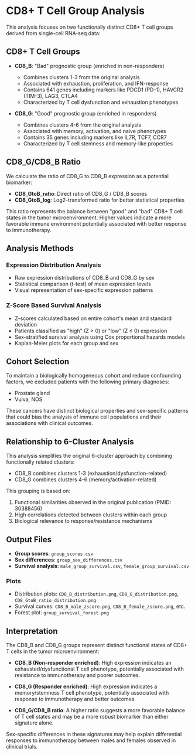 # CD8+ T Cell Group Analysis

This analysis focuses on two functionally distinct CD8+ T cell groups derived from single-cell RNA-seq data:

## CD8+ T Cell Groups

- **CD8_B**: "Bad" prognostic group (enriched in non-responders)
  - Combines clusters 1-3 from the original analysis
  - Associated with exhaustion, proliferation, and IFN-response
  - Contains 641 genes including markers like PDCD1 (PD-1), HAVCR2 (TIM-3), LAG3, CTLA4
  - Characterized by T cell dysfunction and exhaustion phenotypes

- **CD8_G**: "Good" prognostic group (enriched in responders)
  - Combines clusters 4-6 from the original analysis
  - Associated with memory, activation, and naive phenotypes
  - Contains 35 genes including markers like IL7R, TCF7, CCR7
  - Characterized by T cell stemness and memory-like properties

## CD8_G/CD8_B Ratio

We calculate the ratio of CD8_G to CD8_B expression as a potential biomarker:
- **CD8_GtoB_ratio**: Direct ratio of CD8_G / CD8_B scores
- **CD8_GtoB_log**: Log2-transformed ratio for better statistical properties

This ratio represents the balance between "good" and "bad" CD8+ T cell states in the tumor microenvironment. Higher values indicate a more favorable immune environment potentially associated with better response to immunotherapy.

## Analysis Methods

### Expression Distribution Analysis
- Raw expression distributions of CD8_B and CD8_G by sex
- Statistical comparison (t-test) of mean expression levels
- Visual representation of sex-specific expression patterns

### Z-Score Based Survival Analysis
- Z-scores calculated based on entire cohort's mean and standard deviation
- Patients classified as "high" (Z > 0) or "low" (Z ≤ 0) expression
- Sex-stratified survival analysis using Cox proportional hazards models
- Kaplan-Meier plots for each group and sex

## Cohort Selection

To maintain a biologically homogeneous cohort and reduce confounding factors, we excluded patients with the following primary diagnoses:
- Prostate gland
- Vulva, NOS

These cancers have distinct biological properties and sex-specific patterns that could bias the analysis of immune cell populations and their associations with clinical outcomes.

## Relationship to 6-Cluster Analysis

This analysis simplifies the original 6-cluster approach by combining functionally related clusters:
- CD8_B combines clusters 1-3 (exhaustion/dysfunction-related)
- CD8_G combines clusters 4-6 (memory/activation-related)

This grouping is based on:
1. Functional similarities observed in the original publication (PMID: 30388456)
2. High correlations detected between clusters within each group
3. Biological relevance to response/resistance mechanisms

## Output Files

- **Group scores**: `group_scores.csv`
- **Sex differences**: `group_sex_differences.csv`
- **Survival analysis**: `male_group_survival.csv`, `female_group_survival.csv`

### Plots
- Distribution plots: `CD8_B_distribution.png`, `CD8_G_distribution.png`, `CD8_GtoB_ratio_distribution.png`
- Survival curves: `CD8_B_male_zscore.png`, `CD8_B_female_zscore.png`, etc.
- Forest plot: `group_survival_forest.png`

## Interpretation

The CD8_B and CD8_G groups represent distinct functional states of CD8+ T cells in the tumor microenvironment:

- **CD8_B (Non-responder enriched)**: High expression indicates an exhausted/dysfunctional T cell phenotype, potentially associated with resistance to immunotherapy and poorer outcomes.

- **CD8_G (Responder enriched)**: High expression indicates a memory/stemness T cell phenotype, potentially associated with response to immunotherapy and better outcomes.

- **CD8_G/CD8_B ratio**: A higher ratio suggests a more favorable balance of T cell states and may be a more robust biomarker than either signature alone.

Sex-specific differences in these signatures may help explain differential responses to immunotherapy between males and females observed in clinical trials.
